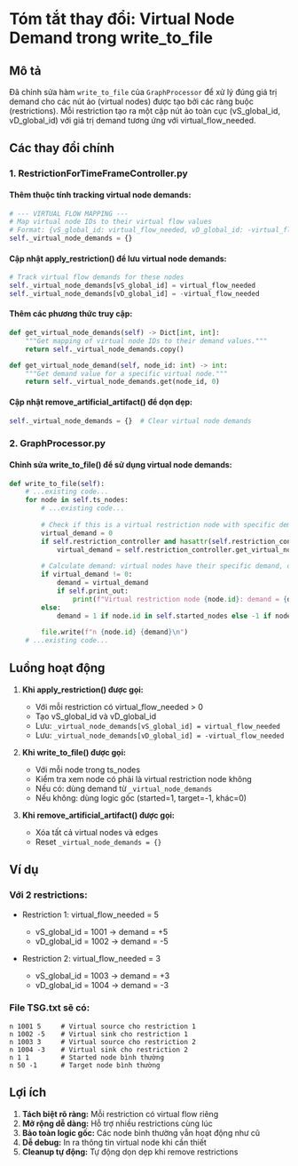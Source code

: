 # Tóm tắt thay đổi: Virtual Node Demand trong write_to_file

## Mô tả
Đã chỉnh sửa hàm `write_to_file` của `GraphProcessor` để xử lý đúng giá trị demand cho các nút ảo (virtual nodes) được tạo bởi các ràng buộc (restrictions). Mỗi restriction tạo ra một cặp nút ảo toàn cục (vS_global_id, vD_global_id) với giá trị demand tương ứng với virtual_flow_needed.

## Các thay đổi chính

### 1. RestrictionForTimeFrameController.py

#### Thêm thuộc tính tracking virtual node demands:
```python
# --- VIRTUAL FLOW MAPPING ---
# Map virtual node IDs to their virtual flow values
# Format: {vS_global_id: virtual_flow_needed, vD_global_id: -virtual_flow_needed}
self._virtual_node_demands = {}
```

#### Cập nhật apply_restriction() để lưu virtual node demands:
```python
# Track virtual flow demands for these nodes
self._virtual_node_demands[vS_global_id] = virtual_flow_needed
self._virtual_node_demands[vD_global_id] = -virtual_flow_needed
```

#### Thêm các phương thức truy cập:
```python
def get_virtual_node_demands(self) -> Dict[int, int]:
    """Get mapping of virtual node IDs to their demand values."""
    return self._virtual_node_demands.copy()

def get_virtual_node_demand(self, node_id: int) -> int:
    """Get demand value for a specific virtual node."""
    return self._virtual_node_demands.get(node_id, 0)
```

#### Cập nhật remove_artificial_artifact() để dọn dẹp:
```python
self._virtual_node_demands = {}  # Clear virtual node demands
```

### 2. GraphProcessor.py

#### Chỉnh sửa write_to_file() để sử dụng virtual node demands:
```python
def write_to_file(self):
    # ...existing code...
    for node in self.ts_nodes:
        # ...existing code...
        
        # Check if this is a virtual restriction node with specific demand
        virtual_demand = 0
        if self.restriction_controller and hasattr(self.restriction_controller, 'get_virtual_node_demand'):
            virtual_demand = self.restriction_controller.get_virtual_node_demand(node.id)
        
        # Calculate demand: virtual nodes have their specific demand, others follow original logic
        if virtual_demand != 0:
            demand = virtual_demand
            if self.print_out:
                print(f"Virtual restriction node {node.id}: demand = {demand}")
        else:
            demand = 1 if node.id in self.started_nodes else -1 if node.id in [target.id for target in self.target_nodes] else 0
            
        file.write(f"n {node.id} {demand}\n")
    # ...existing code...
```

## Luồng hoạt động

1. **Khi apply_restriction() được gọi:**
   - Với mỗi restriction có virtual_flow_needed > 0
   - Tạo vS_global_id và vD_global_id
   - Lưu: `_virtual_node_demands[vS_global_id] = virtual_flow_needed`
   - Lưu: `_virtual_node_demands[vD_global_id] = -virtual_flow_needed`

2. **Khi write_to_file() được gọi:**
   - Với mỗi node trong ts_nodes
   - Kiểm tra xem node có phải là virtual restriction node không
   - Nếu có: dùng demand từ `_virtual_node_demands`
   - Nếu không: dùng logic gốc (started=1, target=-1, khác=0)

3. **Khi remove_artificial_artifact() được gọi:**
   - Xóa tất cả virtual nodes và edges
   - Reset `_virtual_node_demands = {}`

## Ví dụ

### Với 2 restrictions:
- Restriction 1: virtual_flow_needed = 5
  - vS_global_id = 1001 → demand = +5
  - vD_global_id = 1002 → demand = -5

- Restriction 2: virtual_flow_needed = 3
  - vS_global_id = 1003 → demand = +3
  - vD_global_id = 1004 → demand = -3

### File TSG.txt sẽ có:
```
n 1001 5     # Virtual source cho restriction 1
n 1002 -5    # Virtual sink cho restriction 1
n 1003 3     # Virtual source cho restriction 2
n 1004 -3    # Virtual sink cho restriction 2
n 1 1        # Started node bình thường
n 50 -1      # Target node bình thường
```

## Lợi ích

1. **Tách biệt rõ ràng:** Mỗi restriction có virtual flow riêng
2. **Mở rộng dễ dàng:** Hỗ trợ nhiều restrictions cùng lúc
3. **Bảo toàn logic gốc:** Các node bình thường vẫn hoạt động như cũ
4. **Dễ debug:** In ra thông tin virtual node khi cần thiết
5. **Cleanup tự động:** Tự động dọn dẹp khi remove restrictions
